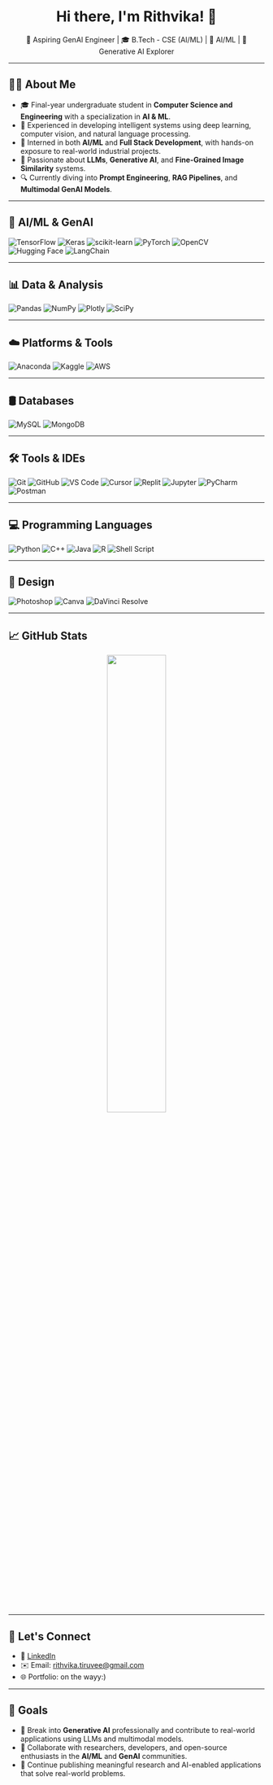 <h1 align="center">Hi there, I'm Rithvika! 👋</h1>

<p align="center">
  🚀 Aspiring GenAI Engineer | 🎓 B.Tech - CSE (AI/ML) | 🤖 AI/ML | 🧠 Generative AI Explorer  
</p>

---

## 👩‍💻 About Me

- 🎓 Final-year undergraduate student in **Computer Science and Engineering** with a specialization in **AI & ML**.
- 🤖 Experienced in developing intelligent systems using deep learning, computer vision, and natural language processing.
- 💼 Interned in both **AI/ML** and **Full Stack Development**, with hands-on exposure to real-world industrial projects.
- 🧠 Passionate about **LLMs**, **Generative AI**, and **Fine-Grained Image Similarity** systems.
- 🔍 Currently diving into **Prompt Engineering**, **RAG Pipelines**, and **Multimodal GenAI Models**.

---

## 🧠 AI/ML & GenAI  
![TensorFlow](https://img.shields.io/badge/-TensorFlow-FF6F00?style=flat&logo=tensorflow&logoColor=white)
![Keras](https://img.shields.io/badge/-Keras-D00000?style=flat&logo=keras&logoColor=white)
![scikit-learn](https://img.shields.io/badge/-Scikit--Learn-F7931E?style=flat&logo=scikit-learn&logoColor=white)
![PyTorch](https://img.shields.io/badge/-PyTorch-EE4C2C?style=flat&logo=pytorch&logoColor=white)
![OpenCV](https://img.shields.io/badge/-OpenCV-5C3EE8?style=flat&logo=opencv&logoColor=white)
![Hugging Face](https://img.shields.io/badge/-HuggingFace-FFD21F?style=flat&logo=huggingface&logoColor=black)
![LangChain](https://img.shields.io/badge/-LangChain-000000?style=flat&logo=OpenAI&logoColor=white)

---

## 📊 Data & Analysis  
![Pandas](https://img.shields.io/badge/-Pandas-150458?style=flat&logo=pandas&logoColor=white)
![NumPy](https://img.shields.io/badge/-NumPy-013243?style=flat&logo=numpy&logoColor=white)
![Plotly](https://img.shields.io/badge/-Plotly-3F4F75?style=flat&logo=plotly&logoColor=white)
![SciPy](https://img.shields.io/badge/-SciPy-8CAAE6?style=flat&logo=scipy&logoColor=white)

---

## ☁️ Platforms & Tools  
![Anaconda](https://img.shields.io/badge/-Anaconda-44A833?style=flat&logo=anaconda&logoColor=white)
![Kaggle](https://img.shields.io/badge/-Kaggle-20BEFF?style=flat&logo=kaggle&logoColor=white)
![AWS](https://img.shields.io/badge/-AWS-232F3E?style=flat&logo=amazon-aws&logoColor=white)

---

## 🛢 Databases  
![MySQL](https://img.shields.io/badge/-MySQL-4479A1?style=flat&logo=mysql&logoColor=white)
![MongoDB](https://img.shields.io/badge/-MongoDB-47A248?style=flat&logo=mongodb&logoColor=white)

---

## 🛠️ Tools & IDEs  
![Git](https://img.shields.io/badge/-Git-F05032?style=flat&logo=git&logoColor=white)
![GitHub](https://img.shields.io/badge/-GitHub-181717?style=flat&logo=github&logoColor=white)
![VS Code](https://img.shields.io/badge/-VS%20Code-007ACC?style=flat&logo=visual-studio-code&logoColor=white)
![Cursor](https://img.shields.io/badge/-Cursor-000000?style=flat&logo=Cursor&logoColor=white)
![Replit](https://img.shields.io/badge/-Replit-667881?style=flat&logo=replit&logoColor=white)
![Jupyter](https://img.shields.io/badge/-Jupyter-F37626?style=flat&logo=jupyter&logoColor=white)
![PyCharm](https://img.shields.io/badge/-PyCharm-000000?style=flat&logo=pycharm&logoColor=white)
![Postman](https://img.shields.io/badge/-Postman-FF6C37?style=flat&logo=postman&logoColor=white)

---

## 💻 Programming Languages  
![Python](https://img.shields.io/badge/-Python-3776AB?style=flat&logo=python&logoColor=white)
![C++](https://img.shields.io/badge/-C++-00599C?style=flat&logo=c%2B%2B&logoColor=white)
![Java](https://img.shields.io/badge/-Java-007396?style=flat&logo=java&logoColor=white)
![R](https://img.shields.io/badge/-R-276DC3?style=flat&logo=r&logoColor=white)
![Shell Script](https://img.shields.io/badge/-Shell-4EAA25?style=flat&logo=gnu-bash&logoColor=white)

---

## 🎨 Design  
![Photoshop](https://img.shields.io/badge/-Photoshop-31A8FF?style=flat&logo=adobe-photoshop&logoColor=white)
![Canva](https://img.shields.io/badge/-Canva-00C4CC?style=flat&logo=canva&logoColor=white)
![DaVinci Resolve](https://img.shields.io/badge/-DaVinci%20Resolve-FF6900?style=flat&logo=DaVinci%20Resolve&logoColor=white)

---

## 📈 GitHub Stats

<p align="center">
  <img src="https://github-readme-stats.vercel.app/api/top-langs/?username=rithvika7495&layout=compact&theme=tokyonight" width="48%"/>
</p>

---

## 🤝 Let's Connect

- 💼 [LinkedIn](https://www.linkedin.com/in/rithvika7495/)
- ✉️ Email: rithvika.tiruvee@gmail.com  
- 🌐 Portfolio: on the wayy:)

---

## 🎯 Goals

- 🚀 Break into **Generative AI** professionally and contribute to real-world applications using LLMs and multimodal models.
- 🤝 Collaborate with researchers, developers, and open-source enthusiasts in the **AI/ML** and **GenAI** communities.
- 🧠 Continue publishing meaningful research and AI-enabled applications that solve real-world problems.
